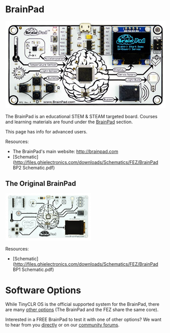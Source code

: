 # BrainPad
![BrainPad](images/brainpad.jpg)

The BrainPad is an educational STEM & STEAM targeted board. Courses and learning materials are found under the [BrainPad](../../brainpad/intro.md) section. 

This page has info for advanced users.

Resources:
* The BrainPad's main website: http://brainpad.com
* [Schematic](http://files.ghielectronics.com/downloads/Schematics/FEZ/BrainPad BP2 Schematic.pdf)

## The Original BrainPad
![Original BrainPad](images/original-brainpad.jpg)

Resources:
* [Schematic](http://files.ghielectronics.com/downloads/Schematics/FEZ/BrainPad BP1 Schematic.pdf)

# Software Options
While TinyCLR OS is the official supported system for the BrainPad, there are many [other options](fez.md#other-options) (The BrainPad and the FEZ share the same core).

Interested in a FREE BrainPad to test it with one of other options? We want to hear from you [directly](https://www.ghielectronics.com/contact) or on our [community forums](https://forums.ghielectronics.com/).
